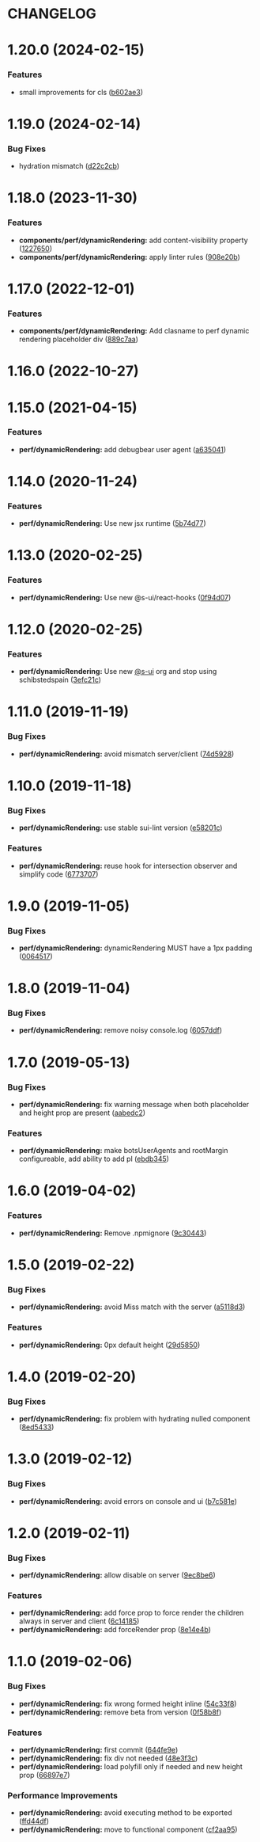 # CHANGELOG

# 1.20.0 (2024-02-15)


### Features

* small improvements for cls ([b602ae3](https://github.com/SUI-Components/adevinta-spain-components/commit/b602ae3bd58bb896e88194fc43256fc917909f3d))



# 1.19.0 (2024-02-14)


### Bug Fixes

* hydration mismatch ([d22c2cb](https://github.com/SUI-Components/adevinta-spain-components/commit/d22c2cbbf8e3f3849a591daba195469ff3c4a212))



# 1.18.0 (2023-11-30)


### Features

* **components/perf/dynamicRendering:** add content-visibility property ([1227650](https://github.com/SUI-Components/adevinta-spain-components/commit/1227650cf45c6ed4c19d5cbd9460ba271fd57764))
* **components/perf/dynamicRendering:** apply linter rules ([908e20b](https://github.com/SUI-Components/adevinta-spain-components/commit/908e20ba229aa7a839877b5ded4b18cbb1779b96))



# 1.17.0 (2022-12-01)


### Features

* **components/perf/dynamicRendering:** Add clasname to perf dynamic rendering placeholder div ([889c7aa](https://github.com/SUI-Components/adevinta-spain-components/commit/889c7aa73ce45dd8bdd6d000452e9dc62da96d24))



# 1.16.0 (2022-10-27)



# 1.15.0 (2021-04-15)


### Features

* **perf/dynamicRendering:** add debugbear user agent ([a635041](https://github.com/SUI-Components/adevinta-spain-components/commit/a635041aba1053b951a3dc665e8173c9d6712153))



# 1.14.0 (2020-11-24)


### Features

* **perf/dynamicRendering:** Use new jsx runtime ([5b74d77](https://github.com/SUI-Components/adevinta-spain-components/commit/5b74d778082a7c5ae9f220b9958cce7cad874cf9))



# 1.13.0 (2020-02-25)


### Features

* **perf/dynamicRendering:** Use new @s-ui/react-hooks ([0f94d07](https://github.com/SUI-Components/adevinta-spain-components/commit/0f94d07b6102c3fe9db2ce7ae3b51b2c2a5e52be))



# 1.12.0 (2020-02-25)


### Features

* **perf/dynamicRendering:** Use new [@s-ui](https://github.com/s-ui) org and stop using schibstedspain ([3efc21c](https://github.com/SUI-Components/adevinta-spain-components/commit/3efc21cb421784cdfae1268a98d6d55af76af9b1))



# 1.11.0 (2019-11-19)


### Bug Fixes

* **perf/dynamicRendering:** avoid mismatch server/client ([74d5928](https://github.com/SUI-Components/adevinta-spain-components/commit/74d59283ceee853615b94aca53dff368850b6107))



# 1.10.0 (2019-11-18)


### Bug Fixes

* **perf/dynamicRendering:** use stable sui-lint version ([e58201c](https://github.com/SUI-Components/adevinta-spain-components/commit/e58201c6f1f7cbd5b27a7add2e3dd4153957e0c6))


### Features

* **perf/dynamicRendering:** reuse hook for intersection observer and simplify code ([6773707](https://github.com/SUI-Components/adevinta-spain-components/commit/677370747cb83f329a803ccc97fa038d37ea7163))



# 1.9.0 (2019-11-05)


### Bug Fixes

* **perf/dynamicRendering:** dynamicRendering MUST have a 1px padding ([0064517](https://github.com/SUI-Components/adevinta-spain-components/commit/0064517e3bcfdcc8c04f9e153d0953c283cc0bae))



# 1.8.0 (2019-11-04)


### Bug Fixes

* **perf/dynamicRendering:** remove noisy console.log ([6057ddf](https://github.com/SUI-Components/adevinta-spain-components/commit/6057ddf1039289e49da4ee1ca0944a4c6c9a2b6a))



# 1.7.0 (2019-05-13)


### Bug Fixes

* **perf/dynamicRendering:** fix warning message when both placeholder and height prop are present ([aabedc2](https://github.com/SUI-Components/adevinta-spain-components/commit/aabedc2ec794127364e08f41631c4f594de62fe1))


### Features

* **perf/dynamicRendering:** make botsUserAgents and rootMargin configureable, add ability to add pl ([ebdb345](https://github.com/SUI-Components/adevinta-spain-components/commit/ebdb345df0b97a0df873d7340f63774e29f212f8))



# 1.6.0 (2019-04-02)


### Features

* **perf/dynamicRendering:** Remove .npmignore ([9c30443](https://github.com/SUI-Components/adevinta-spain-components/commit/9c3044321850b956dc7d67903d3f855549e06a9a))



# 1.5.0 (2019-02-22)


### Bug Fixes

* **perf/dynamicRendering:** avoid Miss match with the server ([a5118d3](https://github.com/SUI-Components/adevinta-spain-components/commit/a5118d3fc9ec06102c037d24e219e4ff98f95a26))


### Features

* **perf/dynamicRendering:** 0px default height ([29d5850](https://github.com/SUI-Components/adevinta-spain-components/commit/29d585068862906f36b78c1d85e175860df5f5f2))



# 1.4.0 (2019-02-20)


### Bug Fixes

* **perf/dynamicRendering:** fix problem with hydrating nulled component ([8ed5433](https://github.com/SUI-Components/adevinta-spain-components/commit/8ed54338a90b152b6e6bde3b47b9cb64d0374a42))



# 1.3.0 (2019-02-12)


### Bug Fixes

* **perf/dynamicRendering:** avoid errors on console and ui ([b7c581e](https://github.com/SUI-Components/adevinta-spain-components/commit/b7c581ebd8db80910f11b53ab271dcd7d4e4b7e3))



# 1.2.0 (2019-02-11)


### Bug Fixes

* **perf/dynamicRendering:** allow disable on server ([9ec8be6](https://github.com/SUI-Components/adevinta-spain-components/commit/9ec8be60d6787a3d4246466c5fbc5d0c7edbd1e1))


### Features

* **perf/dynamicRendering:** add force prop to force render the children always in server and client ([6c14185](https://github.com/SUI-Components/adevinta-spain-components/commit/6c14185d05d1ea40cde4472cb39207d16ab3b3ef))
* **perf/dynamicRendering:** add forceRender prop ([8e14e4b](https://github.com/SUI-Components/adevinta-spain-components/commit/8e14e4bbdee7f9d3c693b7ab0f6b76d865a69a29))



# 1.1.0 (2019-02-06)


### Bug Fixes

* **perf/dynamicRendering:** fix wrong formed height inline ([54c33f8](https://github.com/SUI-Components/adevinta-spain-components/commit/54c33f8a78a29f37ea7f6d27c221907e0539cd31))
* **perf/dynamicRendering:** remove beta from version ([0f58b8f](https://github.com/SUI-Components/adevinta-spain-components/commit/0f58b8f1284ba5a9540d49b802a074717f722547))


### Features

* **perf/dynamicRendering:** first commit ([644fe9e](https://github.com/SUI-Components/adevinta-spain-components/commit/644fe9ee0ff794190f33d54c591b59e39a1e71d1))
* **perf/dynamicRendering:** fix div not needed ([48e3f3c](https://github.com/SUI-Components/adevinta-spain-components/commit/48e3f3cbd0b25d89932ac942663bdee1661592eb))
* **perf/dynamicRendering:** load polyfill only if needed and new height prop ([66897e7](https://github.com/SUI-Components/adevinta-spain-components/commit/66897e7d8033ba70084358e89d8b0e5e01ddd6e5))


### Performance Improvements

* **perf/dynamicRendering:** avoid executing method to be exported ([ffd44df](https://github.com/SUI-Components/adevinta-spain-components/commit/ffd44df436bec75596479cd6fea243b340b4ccff))
* **perf/dynamicRendering:** move to functional component ([cf2aa95](https://github.com/SUI-Components/adevinta-spain-components/commit/cf2aa95696427078be85fde161d6f13d4de49bae))